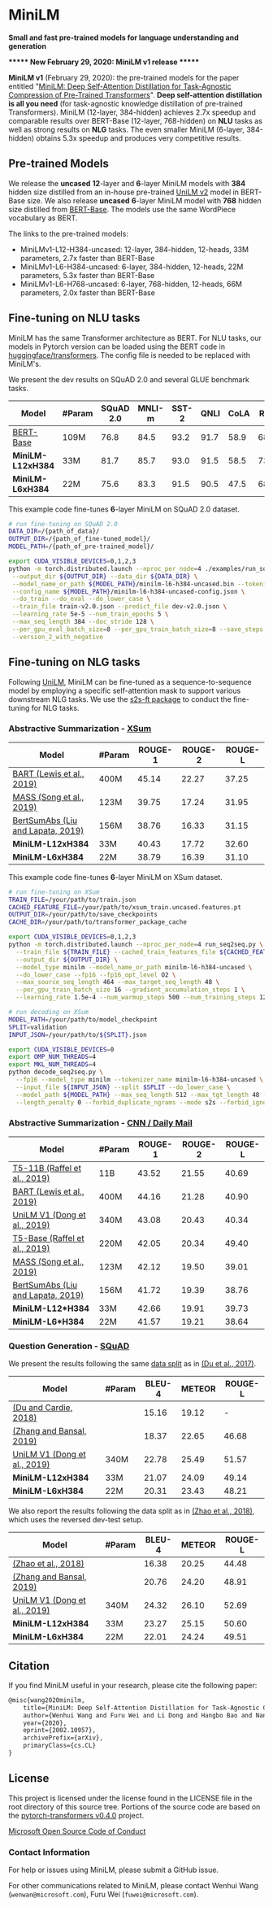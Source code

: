 # MiniLM
**Small and fast pre-trained models for language understanding and generation**

**\*\*\*\*\* New February 29, 2020: MiniLM v1 release \*\*\*\*\***

**MiniLM v1** (February 29, 2020): the pre-trained models for the paper entitled "[MiniLM: Deep Self-Attention Distillation for Task-Agnostic Compression of Pre-Trained Transformers](https://arxiv.org/abs/2002.10957)". **Deep self-attention distillation is all you need** (for task-agnostic knowledge distillation of pre-trained Transformers). MiniLM (12-layer, 384-hidden) achieves 2.7x speedup and comparable results over BERT-Base (12-layer, 768-hidden) on **NLU** tasks as well as strong results on **NLG** tasks. The even smaller MiniLM (6-layer, 384-hidden) obtains 5.3x speedup and produces very competitive results.

## Pre-trained Models
We release the **uncased** **12**-layer and **6**-layer MiniLM models with **384** hidden size distilled from an in-house pre-trained [UniLM v2](/unilm) model in BERT-Base size. We also release **uncased** **6**-layer MiniLM model with **768** hidden size distilled from [BERT-Base](https://github.com/google-research/bert). The models use the same WordPiece vocabulary as BERT.

The links to the pre-trained models:
- MiniLMv1-L12-H384-uncased: 12-layer, 384-hidden, 12-heads, 33M parameters, 2.7x faster than BERT-Base
- MiniLMv1-L6-H384-uncased: 6-layer, 384-hidden, 12-heads, 22M parameters, 5.3x faster than BERT-Base
- MiniLMv1-L6-H768-uncased: 6-layer, 768-hidden, 12-heads, 66M parameters, 2.0x faster than BERT-Base

## Fine-tuning on NLU tasks
MiniLM has the same Transformer architecture as BERT. For NLU tasks, our models in Pytorch version can be loaded using the BERT code in [huggingface/transformers](https://github.com/huggingface/transformers). The config file is needed to be replaced with MiniLM's.

We present the dev results on SQuAD 2.0 and several GLUE benchmark tasks.

| Model                                                              | #Param    | SQuAD 2.0 | MNLI-m    | SST-2     | QNLI      | CoLA      | RTE       | MRPC      | QQP       |
| ------------------------------------------------------------------ | --------- | --------- | --------- | --------- | --------- | --------- | --------- | --------- | --------- |
| [BERT-Base](https://arxiv.org/pdf/1810.04805.pdf)                  | 109M      | 76.8      | 84.5      | 93.2      | 91.7      | 58.9      | 68.6      | 87.3      | 91.3      |
| **MiniLM-L12xH384**                                                | 33M       | 81.7      | 85.7      | 93.0      | 91.5      | 58.5      | 73.3      | 89.5      | 91.3      |
| **MiniLM-L6xH384**                                                 | 22M       | 75.6      | 83.3      | 91.5      | 90.5      | 47.5      | 68.8      | 88.9      | 90.6      |

This example code fine-tunes **6**-layer MiniLM on SQuAD 2.0 dataset.

```bash
# run fine-tuning on SQuAD 2.0
DATA_DIR=/{path_of_data}/
OUTPUT_DIR=/{path_of_fine-tuned_model}/
MODEL_PATH=/{path_of_pre-trained_model}/

export CUDA_VISIBLE_DEVICES=0,1,2,3
python -m torch.distributed.launch --nproc_per_node=4 ./examples/run_squad.py --model_type bert \
 --output_dir ${OUTPUT_DIR} --data_dir ${DATA_DIR} \
 --model_name_or_path ${MODEL_PATH}/minilm-l6-h384-uncased.bin --tokenizer_name ${MODEL_PATH}/vocab.txt \
 --config_name ${MODEL_PATH}/minilm-l6-h384-uncased-config.json \
 --do_train --do_eval --do_lower_case \
 --train_file train-v2.0.json --predict_file dev-v2.0.json \
 --learning_rate 5e-5 --num_train_epochs 5 \
 --max_seq_length 384 --doc_stride 128 \
 --per_gpu_eval_batch_size=8 --per_gpu_train_batch_size=8 --save_steps 5000 \
 --version_2_with_negative
```

## Fine-tuning on NLG tasks
Following [UniLM](/unilm-v1), MiniLM can be fine-tuned as a sequence-to-sequence model by employing a specific self-attention mask to support various downstream NLG tasks. We use the [s2s-ft package](/s2s-ft) to conduct the fine-tuning for NLG tasks.

### Abstractive Summarization - [XSum](https://github.com/EdinburghNLP/XSum)

| Model                                                                                                                                                     | #Param    | ROUGE-1   | ROUGE-2   | ROUGE-L   |
| ----------------------------------------------------------------------------------------------------------------------------------------------------------- | --------- | --------- | --------- | --------- |
| [BART (Lewis et al., 2019)](https://arxiv.org/pdf/1910.13461.pdf)                                                                                         | 400M      | 45.14     | 22.27     | 37.25     |
| [MASS (Song et al., 2019)](https://github.com/microsoft/MASS#results-on-abstractive-summarization-9272019)                                                | 123M      | 39.75     | 17.24     | 31.95     |
| [BertSumAbs (Liu and Lapata, 2019)](https://arxiv.org/pdf/1908.08345.pdf)                                                                                 | 156M      | 38.76     | 16.33     | 31.15     |
| **MiniLM-L12xH384**             | 33M       | 40.43     | 17.72     | 32.60     |
| **MiniLM-L6xH384**              | 22M       | 38.79     | 16.39     | 31.10     |

This example code fine-tunes **6**-layer MiniLM on XSum dataset.

```bash
# run fine-tuning on XSum
TRAIN_FILE=/your/path/to/train.json
CACHED_FEATURE_FILE=/your/path/to/xsum_train.uncased.features.pt
OUTPUT_DIR=/your/path/to/save_checkpoints
CACHE_DIR=/your/path/to/transformer_package_cache

export CUDA_VISIBLE_DEVICES=0,1,2,3
python -m torch.distributed.launch --nproc_per_node=4 run_seq2seq.py \
  --train_file ${TRAIN_FILE} --cached_train_features_file ${CACHED_FEATURE_FILE} \
  --output_dir ${OUTPUT_DIR} \
  --model_type minilm --model_name_or_path minilm-l6-h384-uncased \
  --do_lower_case --fp16 --fp16_opt_level O2 \
  --max_source_seq_length 464 --max_target_seq_length 48 \
  --per_gpu_train_batch_size 16 --gradient_accumulation_steps 1 \
  --learning_rate 1.5e-4 --num_warmup_steps 500 --num_training_steps 120000 --cache_dir ${CACHE_DIR}
```

```bash
# run decoding on XSum
MODEL_PATH=/your/path/to/model_checkpoint
SPLIT=validation
INPUT_JSON=/your/path/to/${SPLIT}.json

export CUDA_VISIBLE_DEVICES=0
export OMP_NUM_THREADS=4
export MKL_NUM_THREADS=4
python decode_seq2seq.py \
  --fp16 --model_type minilm --tokenizer_name minilm-l6-h384-uncased \
  --input_file ${INPUT_JSON} --split $SPLIT --do_lower_case \
  --model_path ${MODEL_PATH} --max_seq_length 512 --max_tgt_length 48 --batch_size 32 --beam_size 5 \
  --length_penalty 0 --forbid_duplicate_ngrams --mode s2s --forbid_ignore_word "."
```

### Abstractive Summarization - [CNN / Daily Mail](https://github.com/harvardnlp/sent-summary)

| Model                                                                                                                                                     | #Param    | ROUGE-1   | ROUGE-2   | ROUGE-L   |
| ----------------------------------------------------------------------------------------------------------------------------------------------------------- | --------- | --------- | --------- | --------- |
| [T5-11B (Raffel et al., 2019)](https://arxiv.org/pdf/1910.10683.pdf)                                                                                      | 11B       | 43.52     | 21.55     | 40.69     |
| [BART (Lewis et al., 2019)](https://arxiv.org/pdf/1910.13461.pdf)                                                                                         | 400M      | 44.16     | 21.28     | 40.90     |
| [UniLM V1 (Dong et al., 2019)](https://arxiv.org/abs/1905.03197)                                                                                          | 340M      | 43.08     | 20.43     | 40.34     |
| [T5-Base (Raffel et al., 2019)](https://arxiv.org/pdf/1910.10683.pdf)                                                                                     | 220M      | 42.05     | 20.34     | 49.40     |
| [MASS (Song et al., 2019)](https://github.com/microsoft/MASS#results-on-abstractive-summarization-9272019)                                                | 123M      | 42.12     | 19.50     | 39.01     |
| [BertSumAbs (Liu and Lapata, 2019)](https://arxiv.org/pdf/1908.08345.pdf)                                                                                 | 156M      | 41.72     | 19.39     | 38.76     |
| **MiniLM-L12*H384**             | 33M       | 42.66     | 19.91     | 39.73     |
| **MiniLM-L6*H384**              | 22M       | 41.57     | 19.21     | 38.64     |

### Question Generation - [SQuAD](https://arxiv.org/abs/1806.03822)

We present the results following the same [data split](https://github.com/xinyadu/nqg/tree/master/data) as in [(Du et al., 2017)](https://arxiv.org/pdf/1705.00106.pdf).

| Model                                                              | #Param    | BLEU-4    | METEOR    | ROUGE-L   |
| ------------------------------------------------------------------ | --------- | --------- | --------- | --------- |
| [(Du and Cardie, 2018)](https://www.aclweb.org/anthology/P18-1177) |           | 15.16     | 19.12     | -         |
| [(Zhang and Bansal, 2019)](https://arxiv.org/pdf/1909.06356.pdf)   |           | 18.37     | 22.65     | 46.68     |
| [UniLM V1 (Dong et al., 2019)](https://arxiv.org/abs/1905.03197)   | 340M      | 22.78     | 25.49     | 51.57     |
| **MiniLM-L12xH384**                                                | 33M       | 21.07     | 24.09     | 49.14     |
| **MiniLM-L6xH384**                                                 | 22M       | 20.31     | 23.43     | 48.21     |

We also report the results following the data split as in [(Zhao et al., 2018)](https://aclweb.org/anthology/D18-1424), which uses the reversed dev-test setup.

| Model                                                            | #Param    | BLEU-4    | METEOR    | ROUGE-L   |
| ---------------------------------------------------------------- | --------- | --------- | --------- | --------- |
| [(Zhao et al., 2018)](https://aclweb.org/anthology/D18-1424)     |           | 16.38     | 20.25     | 44.48     |
| [(Zhang and Bansal, 2019)](https://arxiv.org/pdf/1909.06356.pdf) |           | 20.76     | 24.20     | 48.91     |
| [UniLM V1 (Dong et al., 2019)](https://arxiv.org/abs/1905.03197) | 340M      | 24.32     | 26.10     | 52.69     |
| **MiniLM-L12xH384**                                              | 33M       | 23.27     | 25.15     | 50.60     |
| **MiniLM-L6xH384**                                               | 22M       | 22.01     | 24.24     | 49.51     |

## Citation

If you find MiniLM useful in your research, please cite the following paper:

``` latex
@misc{wang2020minilm,
    title={MiniLM: Deep Self-Attention Distillation for Task-Agnostic Compression of Pre-Trained Transformers},
    author={Wenhui Wang and Furu Wei and Li Dong and Hangbo Bao and Nan Yang and Ming Zhou},
    year={2020},
    eprint={2002.10957},
    archivePrefix={arXiv},
    primaryClass={cs.CL}
}
```

## License
This project is licensed under the license found in the LICENSE file in the root directory of this source tree.
Portions of the source code are based on the [pytorch-transformers v0.4.0](https://github.com/huggingface/pytorch-transformers/tree/v0.4.0) project.

[Microsoft Open Source Code of Conduct](https://opensource.microsoft.com/codeofconduct)

### Contact Information

For help or issues using MiniLM, please submit a GitHub issue.

For other communications related to MiniLM, please contact Wenhui Wang (`wenwan@microsoft.com`), Furu Wei (`fuwei@microsoft.com`).
